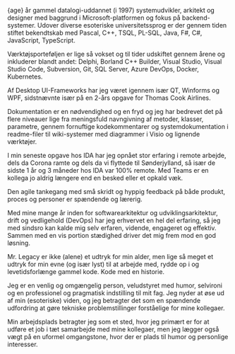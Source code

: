 {age} år gammel datalogi-uddannet (i 1997) systemudvikler, arkitekt og designer med baggrund i 
Microsoft-platformen og fokus på backend-systemer. Udover diverse esoteriske universitetssprog er
der gennem tiden stiftet bekendtskab med Pascal, C++, TSQL, PL-SQL, Java, F#, C#, JavaScript, 
TypeScript.

Værktøjsporteføljen er lige så vokset og til tider udskiftet gennem årene og inkluderer blandt andet: 
Delphi, Borland C++ Builder, Visual Studio, Visual Studio Code, Subversion, Git, SQL Server, 
Azure DevOps, Docker, Kubernetes.

Af Desktop UI-Frameworks har jeg været igennem især QT, Winforms og WPF, sidstnævnte især på
en 2-års opgave for Thomas Cook Airlines. 

Dokumentation er en nødvendighed og en fryd og jeg har bedrevet det på flere niveauer lige fra 
meningsfuld navngivning af metoder, klasser, parametre, gennem fornuftige kodekommentarer og 
systemdokumentation i readme-filer til wiki-systemer med diagrammer i Visio og lignende 
værktøjer.

I min seneste opgave hos IDA har jeg opnået stor erfaring i remote arbejde, dels da Corona ramte og
dels da vi flyttede til Sønderjylland, så især de sidste 1 år og 3 måneder hos IDA var 100% remote. 
Med Teams er en kollega jo aldrig længere end en besked eller et opkald væk. 

Den agile tankegang med små skridt og hyppig feedback på både produkt, proces og personer er spændende og lærerig.

Med mine mange år inden for softwarearkitektur og udviklingsarkitektur, drift og vedligehold 
(DevOps) har jeg erhvervet en hel del erfaring, så jeg med sindsro kan kalde mig selv erfaren, 
vidende, engageret og effektiv. Sammen med en vis portion stædighed driver det mig frem mod en 
god løsning.

Mr. Legacy er ikke (alene) et udtryk for min alder, men lige så meget et udtryk for min evne (og især
lyst) til at arbejde med, rydde op i og levetidsforlænge gammel kode. Kode med en historie.

Jeg er en venlig og omgængelig person, veludstyret med humor, selvironi og en professionel og 
pragmatisk indstilling til mit fag. Jeg nyder at øse ud af min (esoteriske) viden, og jeg betragter det 
som en spændende udfordring at gøre tekniske problemstillinger forståelige for mine kollegaer.

Min arbejdsplads betragter jeg som et sted, hvor jeg primært er for at udføre et job i tæt samarbejde 
med mine kollegaer, men jeg lægger også vægt på en uformel omgangstone, hvor der er plads til 
humor og personlige interesser.
